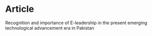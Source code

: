 # Article
Recognition and importance of E-leadership in the present emerging technological advancement era in Pakistan
